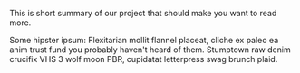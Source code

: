 This is short summary of our project that should make you want to read more.

Some hipster ipsum: Flexitarian mollit flannel placeat, cliche ex paleo ea anim trust fund you probably haven't heard of them. Stumptown raw denim crucifix VHS 3 wolf moon PBR, cupidatat letterpress swag brunch plaid.